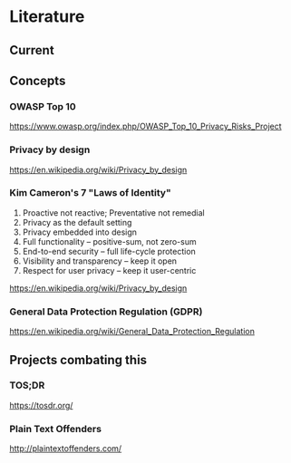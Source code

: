 # Literature

## Current

## Concepts

### OWASP Top 10
https://www.owasp.org/index.php/OWASP_Top_10_Privacy_Risks_Project

### Privacy by design
https://en.wikipedia.org/wiki/Privacy_by_design

### Kim Cameron's 7 "Laws of Identity"
1. Proactive not reactive; Preventative not remedial
2. Privacy as the default setting
3. Privacy embedded into design
4. Full functionality – positive-sum, not zero-sum
5. End-to-end security – full life-cycle protection
6. Visibility and transparency – keep it open
7. Respect for user privacy – keep it user-centric

https://en.wikipedia.org/wiki/Privacy_by_design


### General Data Protection Regulation (GDPR)
https://en.wikipedia.org/wiki/General_Data_Protection_Regulation

## Projects combating this

### TOS;DR
https://tosdr.org/

### Plain Text Offenders
http://plaintextoffenders.com/
